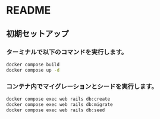 # README

## 初期セットアップ
### ターミナルで以下のコマンドを実行します。
```Bash
docker compose build
docker compose up -d
```

### コンテナ内でマイグレーションとシードを実行します。
```Bash
docker compose exec web rails db:create
docker compose exec web rails db:migrate
docker compose exec web rails db:seed
```
